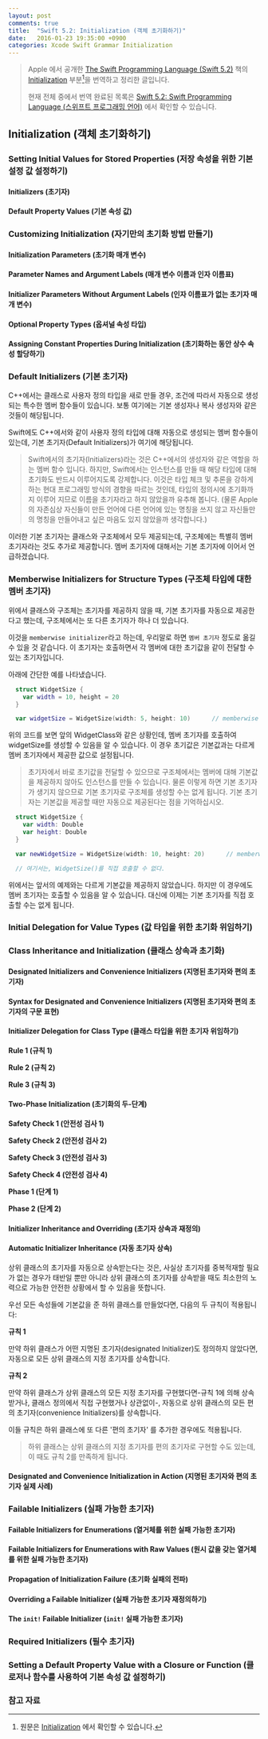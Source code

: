 ```yaml
---
layout: post
comments: true
title:  "Swift 5.2: Initialization (객체 초기화하기)"
date:   2016-01-23 19:35:00 +0900
categories: Xcode Swift Grammar Initialization
---
```


> Apple 에서 공개한 [The Swift Programming Language (Swift 5.2)](https://docs.swift.org/swift-book/) 책의 [Initialization](https://docs.swift.org/swift-book/LanguageGuide/Initialization.html) 부분[^Initialization]을 번역하고 정리한 글입니다.
>
> 현재 전체 중에서 번역 완료된 목록은 [Swift 5.2: Swift Programming Language (스위프트 프로그래밍 언어)](http://xho95.github.io/swift/programming/language/grammar/2017/02/27/The-Swift-Programming-Language.html) 에서 확인할 수 있습니다.

## Initialization (객체 초기화하기)

### Setting Initial Values for Stored Properties (저장 속성을 위한 기본 설정 값 설정하기)

#### Initializers (초기자)

#### Default Property Values (기본 속성 값)

### Customizing Initialization (자기만의 초기화 방법 만들기)

#### Initialization Parameters (초기화 매개 변수)

#### Parameter Names and Argument Labels (매개 변수 이름과 인자 이름표)

#### Initializer Parameters Without Argument Labels (인자 이름표가 없는 초기자 매개 변수)

#### Optional Property Types (옵셔널 속성 타입)

#### Assigning Constant Properties During Initialization (초기화하는 동안 상수 속성 할당하기)

### Default Initializers (기본 초기자)

C++에서는 클래스로 사용자 정의 타입을 새로 만들 경우, 조건에 따라서 자동으로 생성되는 특수한 멤버 함수들이 있습니다. 보통 여기에는 기본 생성자나 복사 생성자와 같은 것들이 해당됩니다.

Swift에도 C++에서와 같이 사용자 정의 타입에 대해 자동으로 생성되는 멤버 함수들이 있는데, 기본 초기자(Default Initializers)가 여기에 해당됩니다.

> Swift에서의 초기자(Initializers)라는 것은 C++에서의 생성자와 같은 역할을 하는 멤버 함수 입니다. 하지만, Swift에서는 인스턴스를 만들 때 해당 타입에 대해 초기화도 반드시 이루어지도록 강제합니다. 이것은 타입 체크 및 추론을 강하게 하는 현대 프로그래밍 방식의 경향을 따르는 것인데, 타입의 정의시에 초기화까지 이루어 지므로 이름을 초기자라고 하지 않았을까 유추해 봅니다. (물론 Apple의 자존심상 자신들이 만든 언어에 다른 언어에 있는 명칭을 쓰지 않고 자신들만의 명칭을 만들어내고 싶은 마음도 있지 않았을까 생각합니다.)

이러한 기본 초기자는 클래스와 구조체에서 모두 제공되는데, 구조체에는 특별히 멤버 초기자라는 것도 추가로 제공합니다. 멤버 초기자에 대해서는 기본 초기자에 이어서 언급하겠습니다.

### Memberwise Initializers for Structure Types (구조체 타입에 대한 멤버 초기자)

위에서 클래스와 구조체는 초기자를 제공하지 않을 때, 기본 초기자를 자동으로 제공한다고 했는데, 구조체에서는 또 다른 초기자가 하나 더 있습니다.

이것을 `memberwise initializer`라고 하는데, 우리말로 하면 `멤버 초기자` 정도로 옮길 수 있을 것 같습니다. 이 초기자는 호출하면서 각 멤버에 대한 초기값을 같이 전달할 수 있는 초기자입니다.

아래에 간단한 예를 나타냈습니다.

```swift
  struct WidgetSize {
    var width = 10, height = 20
  }

  var widgetSize = WidgetSize(width: 5, height: 10)      // memberwise initializer
```

위의 코드를 보면 앞의 WidgetClass와 같은 상황인데, 멤버 초기자를 호출하여 widgetSize를 생성할 수 있음을 알 수 있습니다. 이 경우 초기값은 기본값과는 다르게 멤버 초기자에서 제공한 값으로 설정됩니다.

> 초기자에서 바로 초기값을 전달할 수 있으므로 구조체에서는 멤버에 대해 기본값을 제공하지 않아도 인스턴스를 만들 수 있습니다. 물론 이렇게 하면 기본 초기자가 생기지 않으므로 기본 초기자로 구조체를 생성할 수는 없게 됩니다. 기본 초기자는 기본값을 제공할 때만 자동으로 제공된다는 점을 기억하십시오.

```swift
  struct WidgetSize {
    var width: Double                             
    var height: Double
  }

  var newWidgetSize = WidgetSize(width: 10, height: 20)      // memberwise initializer

  // 여기서는, WidgetSize()를 직접 호출할 수 없다.
```

위에서는 앞서의 예제와는 다르게 기본값을 제공하지 않았습니다. 하지만 이 경우에도 멤버 초기자는 호출할 수 있음을 알 수 있습니다. 대신에 이제는 기본 초기자를 직접 호출할 수는 없게 됩니다.

### Initial Delegation for Value Types (값 타입을 위한 초기화 위임하기)

### Class Inheritance and Initialization (클래스 상속과 초기화)

#### Designated Initializers and Convenience Initializers (지명된 초기자와 편의 초기자)

#### Syntax for Designated and Convenience Initializers (지명된 초기자와 편의 초기자의 구문 표현)

#### Initializer Delegation for Class Type (클래스 타입을 위한 초기자 위임하기)

**Rule 1 (규칙 1)**

**Rule 2 (규칙 2)**

**Rule 3 (규칙 3)**

#### Two-Phase Initialization (초기화의 두-단계)

**Safety Check 1 (안전성 검사 1)**

**Safety Check 2 (안전성 검사 2)**

**Safety Check 3 (안전성 검사 3)**

**Safety Check 4 (안전성 검사 4)**

**Phase 1 (단계 1)**

**Phase 2 (단계 2)**

#### Initializer Inheritance and Overriding (초기자 상속과 재정의)

#### Automatic Initializer Inheritance (자동 초기자 상속)

상위 클래스의 초기자를 자동으로 상속받는다는 것은, 사실상 초기자를 중복적재할 필요가 없는 경우가 태반일 뿐만 아니라 상위 클래스의 초기자를 상속받을 때도 최소한의 노력으로 가능한 안전한 상황에서 할 수 있음을 뜻합니다.

우선 모든 속성들에 기본값을 준 하위 클래스를 만들었다면, 다음의 두 규칙이 적용됩니다:

**규칙 1**

만약 하위 클래스가 어떤 지명된 초기자(designated Initializer)도 정의하지 않았다면, 자동으로 모든 상위 클래스의 지정 초기자를 상속합니다.

**규칙 2**

만약 하위 클래스가 상위 클래스의 모든 지정 초기자를 구현했다면-규칙 1에 의해 상속받거나, 클래스 정의에서 직접 구현했거나 상관없이-, 자동으로 상위 클래스의 모든 편의 초기자(convenience Initializers)를 상속합니다.

이들 규칙은 하위 클래스에 또 다른 '편의 초기자' 를 추가한 경우에도 적용됩니다.

> 하위 클래스는 상위 클래스의 지정 초기자를 편의 초기자로 구현할 수도 있는데, 이 때도 규칙 2를 만족하게 됩니다.

#### Designated and Convenience Initialization in Action (지명된 초기자와 편의 초기자 실제 사례)

### Failable Initializers (실패 가능한 초기자)

#### Failable Initializers for Enumerations (열거체를 위한 실패 가능한 초기자)

#### Failable Initializers for Enumerations with Raw Values (원시 값을 갖는 열거체를 위한 실패 가능한 초기자)

#### Propagation of Initialization Failure (초기화 실패의 전파)

#### Overriding a Failable Initializer (실패 가능한 초기자 재정의하기)

#### The `init!` Failable Initializer (`init!` 실패 가능한 초기자)

### Required Initializers (필수 초기자)

### Setting a Default Property Value with a Closure or Function (클로저나 함수를 사용하여 기본 속성 값 설정하기)

### 참고 자료

[^Initialization]: 원문은 [Initialization](https://docs.swift.org/swift-book/LanguageGuide/Initialization.html) 에서 확인할 수 있습니다.
